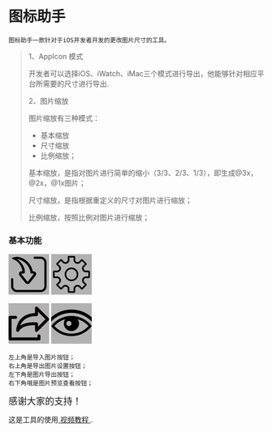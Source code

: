 
<H1>图标助手</H1>

	图标助手一款针对于iOS开发者开发的更改图片尺寸的工具。
	
>1、AppIcon 模式
>
>开发者可以选择iOS、iWatch、iMac三个模式进行导出，他能够针对相应平台所需要的尺寸进行导出.
>
>
>2、图片缩放
>
>图片缩放有三种模式：
>
> + 基本缩放 
> + 尺寸缩放 
> + 比例缩放；
>
>基本缩放，是指对图片进行简单的缩小（3/3、2/3、1/3），即生成@3x，@2x，@1x图片；
>
>尺寸缩放，是指根据重定义的尺寸对图片进行缩放；
>
>比例缩放，按照比例对图片进行缩放；

<H3>基本功能</H3>
<p>
	<img src='iconhelper/Assets.xcassets/import.imageset/import.png'>
	<img src='iconhelper/Assets.xcassets/config.imageset/config.png'>
</P>
<p>
<img src='iconhelper/Assets.xcassets/export.imageset/export.png'>
<img src='iconhelper/Assets.xcassets/preview.imageset/preview@1x.png'>
</P>

	左上角是导入图片按钮；
	右上角是导出图片设置按钮；
	左下角是图片导出按钮；
	右下角哦是图片预览查看按钮；


<font size='4'>感谢大家的支持！</font>


这是工具的使用<a href='http://v.youku.com/v_show/id_XMzQ4MjUxMTc2MA==.html?spm=a2h3j.8428770.3416059.1.'> 视频教程 </a>.